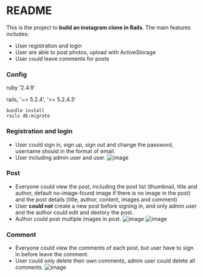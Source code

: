 # README

This is the project to **build an instagram clone in Rails**. The main features includes:

- User registration and login
- User are able to post photos, upload with ActiveStorage
- User could leave comments for posts

### Config
ruby '2.4.9'

rails, '~> 5.2.4', '>= 5.2.4.3'
```mermaid
bundle install
rails db:migrate
```

### Registration and login
- User could sign in, sign up, sign out and change the password, username should in the format of email.
- User including admin user and user.
![image](https://user-images.githubusercontent.com/50559221/91652619-4e903600-eadc-11ea-8ef8-1159b2cd24b6.png)

### Post
- Everyone could view the post, including the post list (thumbnail, title and author, default no-image-found image if there is no image in the post) and the post details (title, author, content, images and comment)
 - User **could not** create a new post before signing in, and only admin user and the author could edit and destory the post.
 - Author could post multiple images in post.
![image](https://user-images.githubusercontent.com/50559221/91652736-5d2b1d00-eadd-11ea-81d4-1b7148b0c5d1.png)
![image](https://user-images.githubusercontent.com/50559221/91652781-bd21c380-eadd-11ea-958d-45b58b690d6c.png)

### Comment
- Everyone could view the comments of each post, but user have to sign in before leave the comment.
- User could only delete their own comments, admin user could delete all comments.
![image](https://user-images.githubusercontent.com/50559221/91652858-4e913580-eade-11ea-890a-2dac808efa57.png)

